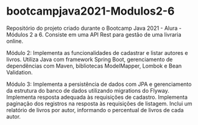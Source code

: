 # bootcampjava2021-Modulos2-6
Repositório do projeto criado durante o Bootcamp Java 2021 - Alura - Módulos 2 a 6.
Consiste em uma API Rest para gestão de uma livraria online.

Módulo 2: Implementa as funcionalidades de cadastrar e listar autores e livros. Utiliza Java com framework Spring Boot, gerenciamento de dependências com Maven, bibliotecas ModelMapper, Lombok e Bean Validation.

Módulo 3: Implementa a persistência de dados com JPA e gerenciamento da estrutura do banco de dados utilizando migrations do Flyway. Implementa resposta adequada às requisições de cadastro. Implementa paginação dos registros na resposta às requisições de listagem. Inclui um relatório de livros por autor, informando o percentual de livros de cada autor. 